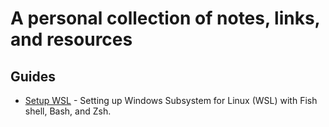 # A personal collection of notes, links, and resources


## Guides
- [Setup WSL](Guides/WSL.md) - Setting up Windows Subsystem for Linux (WSL) with Fish shell, Bash, and Zsh.

